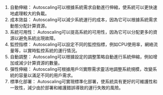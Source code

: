 1. 自動伸縮： Autoscaling可以根據系統需求自動進行伸縮，使系統可以更快速地處理較大的負載。
2. 成本效益： Autoscaling可以減少系統運行的成本，因為它可以根據系統需求動態分配計算資源。
3. 系統可用性： Autoscaling可以提高系統的可用性，因為它可以分配更多的資源以避免系統出現故障。
4. 監控指標： Autoscaling可以設定不同的監控指標，例如CPU使用率，網絡流量等，以實時監控系統的運行情況。
5. 自動調整： Autoscaling可以根據設定的調整策略自動進行系統伸縮，例如增加或減少計算資源的數量。
6. 彈性伸縮： Autoscaling可根據用戶의實際需求靈活地調整系統規模，改變系統的容量以滿足不同的用戶需求。
7. 標準化部署： Autoscaling可實現標準化部署，使系統具有更好的可維護性和一致性，減少由於部署和維護錯誤導致的運行失敗的風險。